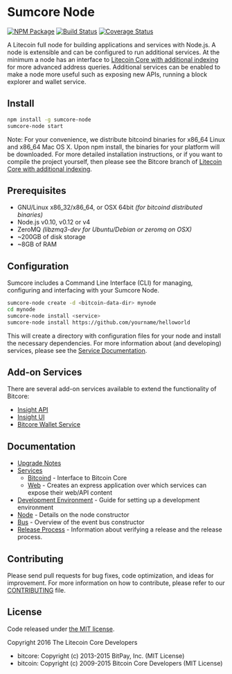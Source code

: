 Sumcore Node
============

[![NPM Package](https://img.shields.io/npm/v/sumcore-node.svg?style=flat-square)](https://www.npmjs.org/package/sumcore-node)
[![Build Status](https://img.shields.io/travis/litecoin-project/sumcore-node.svg?branch=master&style=flat-square)](https://travis-ci.org/litecoin-project/sumcore-node)
[![Coverage Status](https://img.shields.io/coveralls/litecoin-project/sumcore-node.svg?style=flat-square)](https://coveralls.io/r/litecoin-project/sumcore-node)

A Litecoin full node for building applications and services with Node.js. A node is extensible and can be configured to run additional services. At the minimum a node has an interface to [Litecoin Core with additional indexing](https://github.com/litecoin-project/sumcore-litecoin) for more advanced address queries. Additional services can be enabled to make a node more useful such as exposing new APIs, running a block explorer and wallet service.

## Install

```bash
npm install -g sumcore-node
sumcore-node start
```

Note: For your convenience, we distribute bitcoind binaries for x86_64 Linux and x86_64 Mac OS X. Upon npm install, the binaries for your platform will be downloaded. For more detailed installation instructions, or if you want to compile the project yourself, then please see the Bitcore branch of [Litecoin Core with additional indexing](https://github.com/litecoin-project/sumcore-litecoin).

## Prerequisites

- GNU/Linux x86_32/x86_64, or OSX 64bit *(for bitcoind distributed binaries)*
- Node.js v0.10, v0.12 or v4
- ZeroMQ *(libzmq3-dev for Ubuntu/Debian or zeromq on OSX)*
- ~200GB of disk storage
- ~8GB of RAM

## Configuration

Sumcore includes a Command Line Interface (CLI) for managing, configuring and interfacing with your Sumcore Node.

```bash
sumcore-node create -d <bitcoin-data-dir> mynode
cd mynode
sumcore-node install <service>
sumcore-node install https://github.com/yourname/helloworld
```

This will create a directory with configuration files for your node and install the necessary dependencies. For more information about (and developing) services, please see the [Service Documentation](docs/services.md).

## Add-on Services

There are several add-on services available to extend the functionality of Bitcore:

- [Insight API](https://github.com/bitpay/insight-api)
- [Insight UI](https://github.com/bitpay/insight-ui)
- [Bitcore Wallet Service](https://github.com/bitpay/bitcore-wallet-service)

## Documentation

- [Upgrade Notes](docs/upgrade.md)
- [Services](docs/services.md)
  - [Bitcoind](docs/services/bitcoind.md) - Interface to Bitcoin Core
  - [Web](docs/services/web.md) - Creates an express application over which services can expose their web/API content
- [Development Environment](docs/development.md) - Guide for setting up a development environment
- [Node](docs/node.md) - Details on the node constructor
- [Bus](docs/bus.md) - Overview of the event bus constructor
- [Release Process](docs/release.md) - Information about verifying a release and the release process.

## Contributing

Please send pull requests for bug fixes, code optimization, and ideas for improvement. For more information on how to contribute, please refer to our [CONTRIBUTING](https://github.com/litecoin-project/sumcore/blob/master/CONTRIBUTING.md) file.

## License

Code released under [the MIT license](https://github.com/litecoin-project/sumcore-node/blob/master/LICENSE).

Copyright 2016 The Litecoin Core Developers

- bitcore: Copyright (c) 2013-2015 BitPay, Inc. (MIT License)
- bitcoin: Copyright (c) 2009-2015 Bitcoin Core Developers (MIT License)
